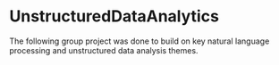 # UnstructuredDataAnalytics
The following group project was done to build on key natural language processing and unstructured data analysis themes.
